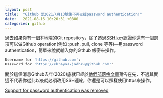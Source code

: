 ```yaml
---
layout: post
title:  "Github 從2021八月13號後不再支援password authentication!"
date:   2021-08-16 10:20:31 +0800
categories: github
---
```

過去如果你有一個本地端的Git repository，除了透過[SSH key](https://docs.github.com/en/github/authenticating-to-github/connecting-to-github-with-ssh/generating-a-new-ssh-key-and-adding-it-to-the-ssh-agent)認證你還有一個選項可以做Github operation(例如 :push, pull, clone 等等)—用password authentication，簡單來說就輸入你的Github 帳密來操作。

```bash
Username for 'https://github.com': 
Password for 'https://shreyas-jadhav@github.com': 
```

關於這個消息Github去年(2020)底就已經於[他們部落格文章](https://github.blog/2020-12-15-token-authentication-requirements-for-git-operations/)預告在先，不過其實這不代表你從此以後就必須改用SSH連線，你還是可以照樣使用https來操作。



[Support for password authentication was removed](https://stackoverflow.com/questions/68775869/support-for-password-authentication-was-removed-please-use-a-personal-access-to)